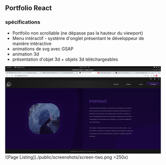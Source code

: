 ## Portfolio React

### spécifications 

* Portfolio non scrollable (ne dépasse pas la hauteur du viewport)
* Menu intéractif - système d'onglet présentant le développeur de manière intéractive
* animations de svg avec GSAP
* animation 3d
* présentation d'objet 3d + objets 3d téléchargeables

![Page About](/public/screenshots/screen-one.png?raw=true=100x60 "Screen One")
![Page Listing](./public/screenshots/screen-two.png =250x)
